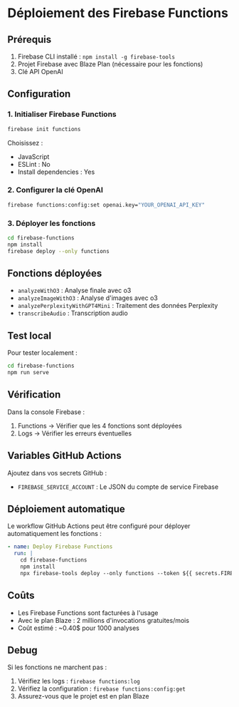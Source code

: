 # Déploiement des Firebase Functions

## Prérequis

1. Firebase CLI installé : `npm install -g firebase-tools`
2. Projet Firebase avec Blaze Plan (nécessaire pour les fonctions)
3. Clé API OpenAI

## Configuration

### 1. Initialiser Firebase Functions

```bash
firebase init functions
```

Choisissez :
- JavaScript
- ESLint : No
- Install dependencies : Yes

### 2. Configurer la clé OpenAI

```bash
firebase functions:config:set openai.key="YOUR_OPENAI_API_KEY"
```

### 3. Déployer les fonctions

```bash
cd firebase-functions
npm install
firebase deploy --only functions
```

## Fonctions déployées

- `analyzeWithO3` : Analyse finale avec o3
- `analyzeImageWithO3` : Analyse d'images avec o3
- `analyzePerplexityWithGPT4Mini` : Traitement des données Perplexity
- `transcribeAudio` : Transcription audio

## Test local

Pour tester localement :

```bash
cd firebase-functions
npm run serve
```

## Vérification

Dans la console Firebase :
1. Functions → Vérifier que les 4 fonctions sont déployées
2. Logs → Vérifier les erreurs éventuelles

## Variables GitHub Actions

Ajoutez dans vos secrets GitHub :
- `FIREBASE_SERVICE_ACCOUNT` : Le JSON du compte de service Firebase

## Déploiement automatique

Le workflow GitHub Actions peut être configuré pour déployer automatiquement les fonctions :

```yaml
- name: Deploy Firebase Functions
  run: |
    cd firebase-functions
    npm install
    npx firebase-tools deploy --only functions --token ${{ secrets.FIREBASE_TOKEN }}
```

## Coûts

- Les Firebase Functions sont facturées à l'usage
- Avec le plan Blaze : 2 millions d'invocations gratuites/mois
- Coût estimé : ~0.40$ pour 1000 analyses

## Debug

Si les fonctions ne marchent pas :
1. Vérifiez les logs : `firebase functions:log`
2. Vérifiez la configuration : `firebase functions:config:get`
3. Assurez-vous que le projet est en plan Blaze 